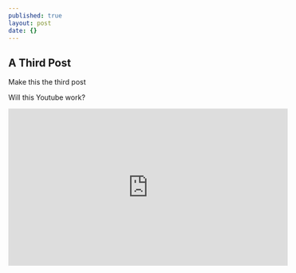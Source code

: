 ```yaml
---
published: true
layout: post
date: {}
---
```

## A Third Post

Make this the third post

Will this Youtube work?

<iframe width="560" height="315" src="https://www.youtube.com/embed/VDtKyPzZWQM" frameborder="0" allowfullscreen></iframe>